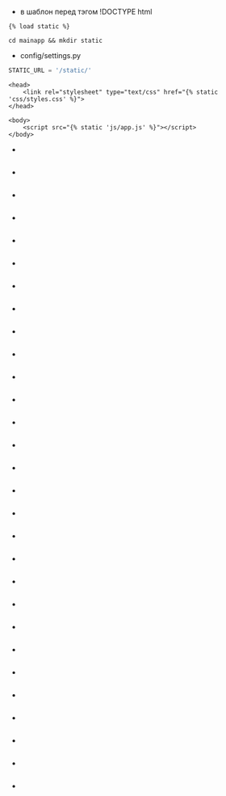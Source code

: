 * в шаблон перед тэгом !DOCTYPE html
```
{% load static %}
```
```
cd mainapp && mkdir static
```
* config/settings.py
```python
STATIC_URL = '/static/'
```
```
<head>
    <link rel="stylesheet" type="text/css" href="{% static 'css/styles.css' %}">
</head>
```
```
<body>
    <script src="{% static 'js/app.js' %}"></script>
</body>
```
* 
```

```
* 
```

```
* 
```

```
* 
```

```
* 
```

```
* 
```

```
* 
```

```
* 
```

```
* 
```

```
* 
```

```
* 
```

```
* 
```

```
* 
```

```
* 
```

```
* 
```

```
* 
```

```
* 
```

```
* 
```

```
* 
```

```
* 
```

```
* 
```

```
* 
```

```
* 
```

```
* 
```

```
* 
```

```
* 
```

```
* 
```

```
* 
```

```
* 
```
